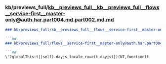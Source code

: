 ### kb/previews_full/kb__previews_full__kb__previews_full__flows__service-first__master-only@auth.har.part004.md.part002.md.md

```md
### kb/previews_full/kb__previews_full__flows__service-first__master-only@auth.har.part004.md.part002.md

```md
### kb/previews_full/flows__service-first__master-only@auth.har.part004.md (part 002)

```md
\"?globalThis:t||self).dayjs_locale_ru=e(t.dayjs)})(NT,function(t
```

```

```

```
